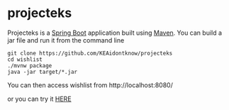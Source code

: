# projecteks
Projecteks is a [Spring Boot](https://spring.io/guides/gs/spring-boot) application built using [Maven](https://spring.io/guides/gs/maven/). You can build a jar file and run it from the command line

```
git clone https://github.com/KEAidontknow/projecteks
cd wishlist
./mvnw package
java -jar target/*.jar
``` 

You can then access wishlist from http://localhost:8080/

or you can try it [HERE](https://projecteks.azurewebsites.net)
